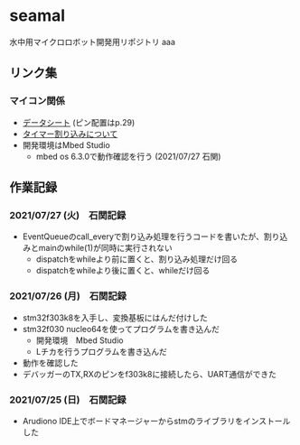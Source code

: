 # seamal
水中用マイクロロボット開発用リポジトリ
aaa

## リンク集
### マイコン関係
* [データシート](https://akizukidenshi.com/download/ds/st/stm32f303x6_st32f303x8.pdf) (ピン配置はp.29)
* [タイマー割り込みについて](https://mia-0032.hatenablog.jp/entry/mbed-os-events-library)
* 開発環境はMbed Studio 
  * mbed os 6.3.0で動作確認を行う (2021/07/27 石関)


## 作業記録

### 2021/07/27 (火)　石関記録
* EventQueueのcall_everyで割り込み処理を行うコードを書いたが、割り込みとmainのwhile(1)が同時に実行されない
  * dispatchをwhileより前に置くと、割り込み処理だけ回る
  * dispatchをwhileより後に置くと、whileだけ回る

### 2021/07/26 (月)　石関記録
* stm32f303k8を入手し、変換基板にはんだ付けした
* stm32f030 nucleo64を使ってプログラムを書き込んだ
  * 開発環境　Mbed Studio
  * Lチカを行うプログラムを書き込んだ
* 動作を確認した
* デバッガーのTX,RXのピンをf303k8に接続したら、UART通信ができた


### 2021/07/25 (日)　石関記録
* Arudiono IDE上でボードマネージャーからstmのライブラリをインストールした


